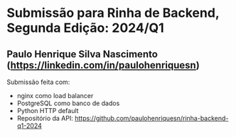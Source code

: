 # Submissão para Rinha de Backend, Segunda Edição: 2024/Q1

## Paulo Henrique Silva Nascimento (https://linkedin.com/in/paulohenriquesn)

Submissão feita com:

- nginx como load balancer
- PostgreSQL como banco de dados
- Python HTTP default
- Repositório da API: https://github.com/paulohenriquesn/rinha-backend-q1-2024
